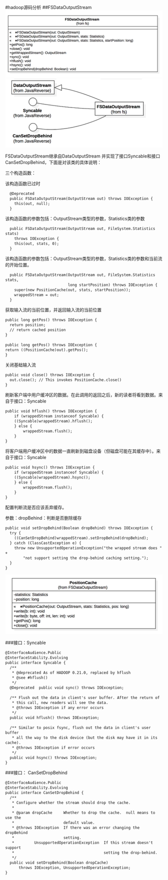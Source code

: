 #hadoop源码分析
##FSDataOutputStream
![](1.png)
![](2.png)

FSDataOutputStream继承自DataOutputStream 并实现了接口Syncable和接口CanSetDropBehind，下面是对该类的具体说明：
	
三个构造函数：

该构造函数已过时

	  @Deprecated
	  public FSDataOutputStream(OutputStream out) throws IOException {
	    this(out, null);
	  }

该构造函数的参数包括：OutputStream类型的参数，Statistics类的参数		

	  public FSDataOutputStream(OutputStream out, FileSystem.Statistics stats)
	    throws IOException {
	    this(out, stats, 0);
	  }
	
该构造函数的参数包括：OutputStream类型的参数，Statistics类的参数和当前流的开始位置。
		
	  public FSDataOutputStream(OutputStream out, FileSystem.Statistics stats,
	                            long startPosition) throws IOException {
	    super(new PositionCache(out, stats, startPosition));
	    wrappedStream = out;
	  }
	
获取输入流的当前位置，并返回输入流的当前位置	  
	  
    public long getPos() throws IOException {
      return position;                            
      // return cached position
    }
    
	public long getPos() throws IOException {
	return ((PositionCache)out).getPos();
	}

关闭基础输入流

	public void close() throws IOException {
	  out.close(); // This invokes PositionCache.close()
	}

刷新客户端中用户缓冲区的数据。在此调用的返回之后，新的读者将看到数据。来自于接口：Syncable

  	public void hflush() throws IOException {
    	if (wrappedStream instanceof Syncable) {
      	((Syncable)wrappedStream).hflush();
    	} else {
      		wrappedStream.flush();
    	}
  	}

将客户端用户缓冲区中的数据一直刷新到磁盘设备（但磁盘可能在其缓存中）。来自于接口：Syncable


  	public void hsync() throws IOException {
    	if (wrappedStream instanceof Syncable) {
      	((Syncable)wrappedStream).hsync();
    	} else {
      		wrappedStream.flush();
    	}
  	}

配置判断流是否应该丢弃缓存。

参数：dropBehind：判断是否删除缓存


	public void setDropBehind(Boolean dropBehind) throws IOException {
	  try {
	    ((CanSetDropBehind)wrappedStream).setDropBehind(dropBehind);
	  } catch (ClassCastException e) {
	    throw new UnsupportedOperationException("the wrapped stream does " +
	        "not support setting the drop-behind caching setting.");
	  }
	}




![](3.png)

###接口：Syncable

	@InterfaceAudience.Public
	@InterfaceStability.Evolving
	public interface Syncable {
	  /**
	   * @deprecated As of HADOOP 0.21.0, replaced by hflush
	   * @see #hflush()
	   */
	  @Deprecated  public void sync() throws IOException;
	  
	  /** Flush out the data in client's user buffer. After the return of
	   * this call, new readers will see the data.
	   * @throws IOException if any error occurs
	   */
	  public void hflush() throws IOException;
	  
	  /** Similar to posix fsync, flush out the data in client's user buffer 
	   * all the way to the disk device (but the disk may have it in its cache).
	   * @throws IOException if error occurs
	   */
	  public void hsync() throws IOException;
	}
	
###接口：	CanSetDropBehind

	@InterfaceAudience.Public
	@InterfaceStability.Evolving
	public interface CanSetDropBehind {
	  /**
	   * Configure whether the stream should drop the cache.
	   *
	   * @param dropCache     Whether to drop the cache.  null means to use the
	   *                      default value.
	   * @throws IOException  If there was an error changing the dropBehind
	   *                      setting.
	   *         UnsupportedOperationException  If this stream doesn't support
	   *                                        setting the drop-behind.
	   */
	  public void setDropBehind(Boolean dropCache) 
	      throws IOException, UnsupportedOperationException;
	}